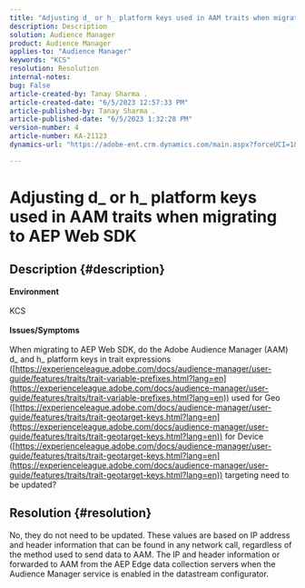 ```yaml
---
title: "Adjusting d_ or h_ platform keys used in AAM traits when migrating to AEP Web SDK"
description: Description
solution: Audience Manager
product: Audience Manager
applies-to: "Audience Manager"
keywords: "KCS"
resolution: Resolution
internal-notes: 
bug: False
article-created-by: Tanay Sharma .
article-created-date: "6/5/2023 12:57:33 PM"
article-published-by: Tanay Sharma .
article-published-date: "6/5/2023 1:32:28 PM"
version-number: 4
article-number: KA-21123
dynamics-url: "https://adobe-ent.crm.dynamics.com/main.aspx?forceUCI=1&pagetype=entityrecord&etn=knowledgearticle&id=8d59a684-a003-ee11-8f6e-6045bd0065b6"

---
```

# Adjusting d_ or h_ platform keys used in AAM traits when migrating to AEP Web SDK

## Description {#description}

<b>Environment</b><br><br>KCS<br><br><b>Issues/Symptoms</b><br><br>When migrating to AEP Web SDK, do the Adobe Audience Manager (AAM) d_ and h_ platform keys in trait expressions ([https://experienceleague.adobe.com/docs/audience-manager/user-guide/features/traits/trait-variable-prefixes.html?lang=en](https://experienceleague.adobe.com/docs/audience-manager/user-guide/features/traits/trait-variable-prefixes.html?lang=en)) used for Geo ([https://experienceleague.adobe.com/docs/audience-manager/user-guide/features/traits/trait-geotarget-keys.html?lang=en](https://experienceleague.adobe.com/docs/audience-manager/user-guide/features/traits/trait-geotarget-keys.html?lang=en)) for Device ([https://experienceleague.adobe.com/docs/audience-manager/user-guide/features/traits/trait-geotarget-keys.html?lang=en](https://experienceleague.adobe.com/docs/audience-manager/user-guide/features/traits/trait-geotarget-keys.html?lang=en)) targeting need to be updated?<br>

## Resolution {#resolution}


No, they do not need to be updated. These values are based on IP address and header information that can be found in any network call, regardless of the method used to send data to AAM. The IP and header information or forwarded to AAM from the AEP Edge data collection servers when the Audience Manager service is enabled in the datastream configurator.
